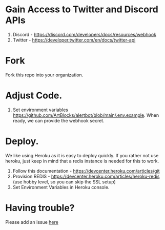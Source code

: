 # Gain Access to Twitter and Discord APIs

1. Discord - https://discord.com/developers/docs/resources/webhook
2. Twitter - https://developer.twitter.com/en/docs/twitter-api

# Fork

Fork this repo into your organization.

# Adjust Code.

1. Set environment variables https://github.com/ArtBlocks/alertbot/blob/main/.env.example. When ready, we can provide the webhook secret.

# Deploy.

We like using Heroku as it is easy to deploy quickly. If you rather not use heroku, just keep in mind that a redis instance is needed for this to work.

1. Follow this documentation - https://devcenter.heroku.com/articles/git
2. Provision REDIS - https://devcenter.heroku.com/articles/heroku-redis (use hobby level, so you can skip the SSL setup)
3. Set Environment Variables in Heroku console.

# Having trouble?

Please add an issue [here](https://github.com/ArtBlocks/alertbot/issues)
